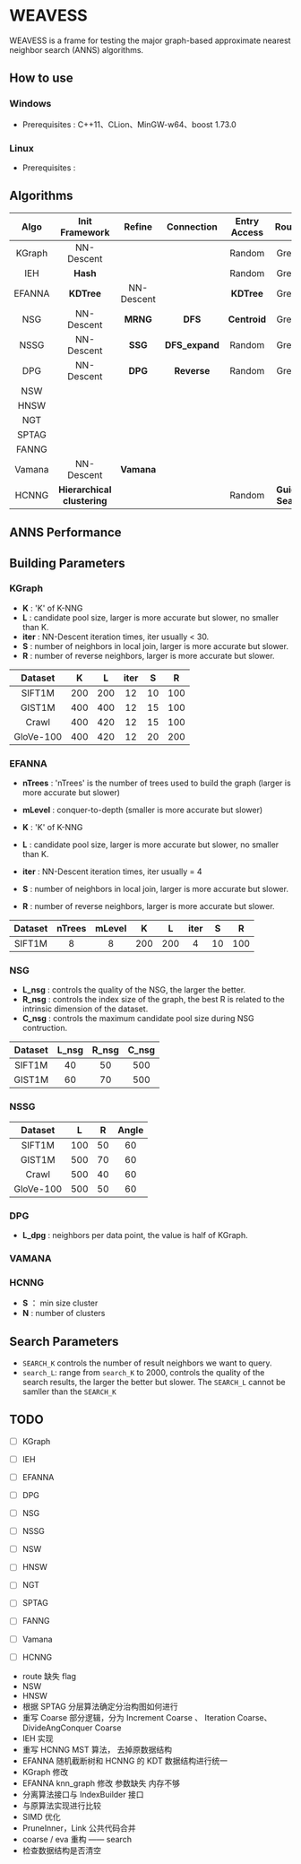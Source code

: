 # WEAVESS

WEAVESS is a frame for testing the major graph-based approximate nearest neighbor search (ANNS) algorithms.

## How to use

### Windows

* Prerequisites : C++11、CLion、MinGW-w64、boost 1.73.0

### Linux

* Prerequisites : 

## Algorithms

|  Algo  |  Init Framework              |     Refine     | Connection   |Entry Access | Routing             |
|:------:| :---------------------------:| :------------: | :----------: | :----------:| :------------------:|
| KGraph |  NN-Descent                  |                |              | Random      |  Greedy             |
| IEH    |  **Hash**                    |                |              | Random      |  Greedy             |
| EFANNA |  **KDTree**                  |  NN-Descent    |              | **KDTree**  |  Greedy             |
| NSG    |  NN-Descent                  |  **MRNG**      |**DFS**       | **Centroid**|  Greedy             |
| NSSG   |  NN-Descent                  |  **SSG**       |**DFS_expand**| Random      |  Greedy             |
| DPG    |  NN-Descent                  |  **DPG**       |**Reverse**   | Random      |  Greedy             |
| NSW    |                              |                |              |             |                     |
| HNSW   |                              |                |              |             |                     |
| NGT    |                              |                |              |             |                     |
| SPTAG  |                              |                |              |             |                     |
| FANNG  |                              |                |              |             |                     |
|Vamana  |  NN-Descent                  |  **Vamana**    |              |             |                     |
| HCNNG  |  **Hierarchical clustering** |                |              | Random      |  **Guided Search**  |



## ANNS Performance


## Building Parameters

### KGraph

* **K** : 'K' of K-NNG
* **L** : candidate pool size, larger is more accurate but slower, no smaller than K.
* **iter** : NN-Descent iteration times, iter usually < 30.
* **S** : number of neighbors in local join, larger is more accurate but slower.
* **R** : number of reverse neighbors, larger is more accurate but slower.

|  Dataset  |  K  |  L  | iter |  S |  R  |
|:---------:|:---:|:---:|:----:|:--:|:---:|
| SIFT1M    | 200 | 200 |  12  | 10 | 100 |
| GIST1M    | 400 | 400 |  12  | 15 | 100 |
| Crawl     | 400 | 420 |  12  | 15 | 100 |
| GloVe-100 | 400 | 420 |  12  | 20 | 200 |

### EFANNA

* **nTrees** : 'nTrees' is the number of trees used to build the graph (larger is more accurate but slower)
* **mLevel** : conquer-to-depth (smaller is more accurate but slower) 

* **K** : 'K' of K-NNG
* **L** : candidate pool size, larger is more accurate but slower, no smaller than K.
* **iter** : NN-Descent iteration times, iter usually = 4
* **S** : number of neighbors in local join, larger is more accurate but slower.
* **R** : number of reverse neighbors, larger is more accurate but slower.

|  Dataset  |  nTrees | mLevel |  K  |  L  | iter |  S |  R  |
|:---------:|:-------:|:------:|:---:|:---:|:----:|:--:|:---:|
| SIFT1M    |    8    |  8     | 200 | 200 | 4    | 10 | 100 |

### NSG

+ **L_nsg** : controls the quality of the NSG, the larger the better.
+ **R_nsg** : controls the index size of the graph, the best R is related to the intrinsic dimension of the dataset.
+ **C_nsg** : controls the maximum candidate pool size during NSG contruction.

| Dataset |  L_nsg |  R_nsg |  C_nsg  |
|:-------:|:--:|:--:|:---:|
|  SIFT1M | 40 | 50 | 500 |
|  GIST1M | 60 | 70 | 500 |


### NSSG

|  Dataset  |  L  |  R  | Angle |
|:---------:|:---:|:---:|:-----:|
| SIFT1M    | 100 | 50  |  60   |
| GIST1M    | 500 | 70  |  60   |
| Crawl     | 500 | 40  |  60   |
| GloVe-100 | 500 | 50  |  60   |


### DPG

* **L_dpg** : neighbors per data point, the value is half of KGraph.

### VAMANA

### HCNNG

* **S** ： min size cluster
* **N** : number of clusters

## Search Parameters

+ `SEARCH_K` controls the number of result neighbors we want to query.
+ `search_L`: range from `search_K` to 2000, controls the quality of the search results, 
the larger the better but slower. The `SEARCH_L` cannot be samller than the `SEARCH_K`


## TODO

-[ ] KGraph

-[ ] IEH

-[ ] EFANNA

-[ ] DPG

-[ ] NSG

-[ ] NSSG

-[ ] NSW

-[ ] HNSW

-[ ] NGT

-[ ] SPTAG

-[ ] FANNG

-[ ] Vamana

-[ ] HCNNG

* route 缺失 flag
* NSW 
* HNSW
* 根据 SPTAG 分层算法确定分治构图如何进行
* 重写 Coarse 部分逻辑，分为 Increment Coarse 、 Iteration Coarse、 DivideAngConquer Coarse
* IEH 实现
* 重写 HCNNG MST 算法， 去掉原数据结构
* EFANNA 随机截断树和 HCNNG 的 KDT 数据结构进行统一
* KGraph 修改
* EFANNA knn_graph 修改  参数缺失 内存不够
* 分离算法接口与 IndexBuilder 接口
* 与原算法实现进行比较
* SIMD 优化
* PruneInner，Link 公共代码合并
* coarse / eva 重构 —— search
* 检查数据结构是否清空


